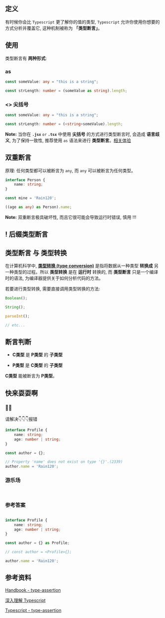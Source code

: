 ## 定义

有时候你会比 `Typescript` 更了解你的值的类型, `Typescript` 允许你使用你想要的方式分析并覆盖它, 这种机制被称为 **「类型断言」**。

## 使用

类型断言有 **两种形式**:

### as

```ts
const someValue: any = "this is a string";

const strLength: number = (someValue as string).length;
```

### <> 尖括号

```ts
const someValue: any = "this is a string";

const strLength: number = (<string>someValue).length;
```

**Note:** 当你在 **`.jsx`** `or` **`.tsx`** 中使用 **尖括号** 的方式进行类型断言时, 会造成 **语言歧义**, 为了保持一致性, 推荐使用 `as` 语法来进行 **类型断言**。[相关体验](https://www.typescriptlang.org/play?#code/JYOwLgpgTgZghgYwgAgApQPY2AGxQbwCgBIEOAWwgC5kBnMKUAcwG4S4nrkQBXcgI2jIAPnQbM2AX0KEEGEPWRweYABYYoyALzIAPOiy4IAPnyS2hZWo0A6MpW3IA5ACU4oAIwAmAAxPCQA)

## 双重断言

原理: 任何类型都可以被断言为 `any`, 而 `any` 可以被断言为任何类型。

```ts
interface Person {
	name: string;
}

const mine = 'Rain120';

((age as any) as Person).name;

```

**Note:** 双重断言极具破坏性, 而且它很可能会导致运行时错误, 慎用 !!!

## ! 后缀类型断言



## 类型断言 与 类型转换

在计算机科学中, **[类型转换 (type conversion)](https://zh.wikipedia.org/zh-cn/%E7%B1%BB%E5%9E%8B%E8%BD%AC%E6%8D%A2)** 是指将数据从一种类型 **转换成** 另一种类型的过程。所以 **类型转换** 是在 **运行时** 转换的, 而 **类型断言** 只是一个编译时的语法, 为编译器提供关于如何分析代码的方法。

若要进行类型转换, 需要直接调用类型转换的方法:
```ts
Boolean();

String();

parseInt();

// etc...
```

## 断言判断

- **C类型** 是 **P类型** 的 **子类型**

- **P类型** 是 **C类型** 的 **子类型**

**C类型** 能被断言为 **P类型**。

## 快来耍耍啊

### 🌰🌰

<!-- 题目 -->

请解决👇👇👇报错

```ts
interface Profile {
	name: string;
	age: number | string;
}

const author = {};

// Property 'name' does not exist on type '{}'.(2339)
author.name = 'Rain120';

```

### 游乐场

<br />

<Editor
  value='// enjoy yourself'
/>

### 参考答案

```ts

interface Profile {
	name: string;
	age: number | string;
}

const author = {} as Profile;

// const author = <Profile>{};

author.name = 'Rain120';

```

## 参考资料

[Handbook - type-assertion](https://www.typescriptlang.org/docs/handbook/basic-types.html#type-assertions)

[深入理解 Typescript](https://jkchao.github.io/typescript-book-chinese/typings/typeAssertion.html)

[Typescript - type-assertion](https://ts.xcatliu.com/basics/type-assertion.html)
